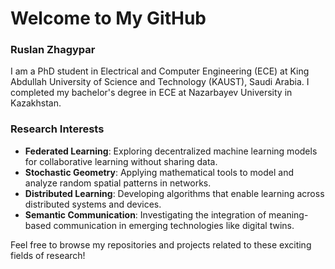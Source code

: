 # Welcome to My GitHub

### Ruslan Zhagypar

I am a PhD student in Electrical and Computer Engineering (ECE) at King Abdullah University of Science and Technology (KAUST), Saudi Arabia. I completed my bachelor's degree in ECE at Nazarbayev University in Kazakhstan.

### Research Interests

- **Federated Learning**: Exploring decentralized machine learning models for collaborative learning without sharing data.
- **Stochastic Geometry**: Applying mathematical tools to model and analyze random spatial patterns in networks.
- **Distributed Learning**: Developing algorithms that enable learning across distributed systems and devices.
- **Semantic Communication**: Investigating the integration of meaning-based communication in emerging technologies like digital twins.

Feel free to browse my repositories and projects related to these exciting fields of research!
